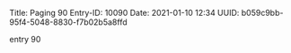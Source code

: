 Title: Paging 90
Entry-ID: 10090
Date: 2021-01-10 12:34
UUID: b059c9bb-95f4-5048-8830-f7b02b5a8ffd

entry 90
